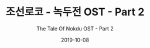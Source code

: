 ---
title: "조선로코 - 녹두전 OST - Part 2"
subtitle: "The Tale Of Nokdu OST - Part 2"
description: "OST"
icon: "library_music"
weight: 6500000000
date: 2019-10-08
images: ["/docs/ost15-the-tale-of-nokdu/the-tale-of-nokdu.jpg"]
---